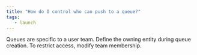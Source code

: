 ```yaml
---
title: "How do I control who can push to a queue?"
tags:
   - launch
---
```

Queues are specific to a user team. Define the owning entity during queue creation. To restrict access, modify team membership.